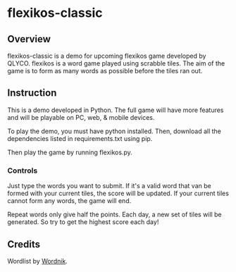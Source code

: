 # flexikos-classic

## Overview

flexikos-classic is a demo for upcoming flexikos game developed by QLYCO.
flexikos is a word game played using scrabble tiles. The aim of the game is to
form as many words as possible before the tiles ran out.

## Instruction

This is a demo developed in Python. The full game will have more features
and will be playable on PC, web, & mobile devices.

To play the demo, you must have python installed. Then, download all the
dependencies listed in requirements.txt using pip.

Then play the game by running flexikos.py.

### Controls

Just type the words you want to submit. If it's a valid word that van be formed
with your current tiles, the score will be updated. If your current tiles cannot
form any words, the game will end.

Repeat words only give half the points. Each day, a new set of tiles will
be generated. So try to get the highest score each day!

## Credits

Wordlist by [Wordnik](wordnik.com).
